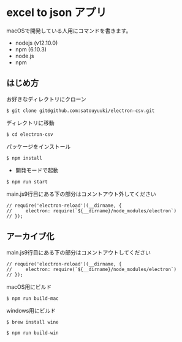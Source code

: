 # excel to json アプリ
macOSで開発している人用にコマンドを書きます。
* nodejs (v12.10.0)
* npm (6.10.3)
* node.js
* npm


## はじめ方

お好きなディレクトリにクローン
```
$ git clone git@github.com:satouyuuki/electron-csv.git
```
ディレクトリに移動
```
$ cd electron-csv
```
パッケージをインストール
```
$ npm install
```
* 開発モードで起動

```
$ npm run start
```

main.js9行目にある下の部分はコメントアウト外してください
```
// require('electron-reload')(__dirname, {
//     electron: require(`${__dirname}/node_modules/electron`)
// });
```

## アーカイブ化
main.js9行目にある下の部分はコメントアウトしてください
```
// require('electron-reload')(__dirname, {
//     electron: require(`${__dirname}/node_modules/electron`)
// });
```
macOS用にビルド
```
$ npm run build-mac
```

windows用にビルド
```
$ brew install wine
```
```
$ npm run build-win
```